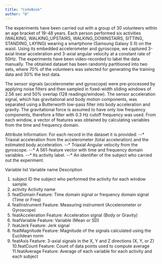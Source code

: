 ```yaml
---
title: "CodeBook"
author: "B"
---
```


The experiments have been carried out with a group of 30 volunteers within an age bracket of 19-48 years. Each person performed six activities (WALKING, WALKING_UPSTAIRS, WALKING_DOWNSTAIRS, SITTING, STANDING, LAYING) wearing a smartphone (Samsung Galaxy S II) on the waist. Using its embedded accelerometer and gyroscope, we captured 3-axial linear acceleration and 3-axial angular velocity at a constant rate of 50Hz. The experiments have been video-recorded to label the data manually. The obtained dataset has been randomly partitioned into two sets, where 70% of the volunteers was selected for generating the training data and 30% the test data. 

The sensor signals (accelerometer and gyroscope) were pre-processed by applying noise filters and then sampled in fixed-width sliding windows of 2.56 sec and 50% overlap (128 readings/window). The sensor acceleration signal, which has gravitational and body motion components, was separated using a Butterworth low-pass filter into body acceleration and gravity. The gravitational force is assumed to have only low frequency components, therefore a filter with 0.3 Hz cutoff frequency was used. From each window, a vector of features was obtained by calculating variables from the time and frequency domain.


Attribute Information:
For each record in the dataset it is provided: 
--* Triaxial acceleration from the accelerometer (total acceleration) and the estimated body acceleration. 
--* Triaxial Angular velocity from the gyroscope. 
--* A 561-feature vector with time and frequency domain variables. 
--* Its activity label. 
--* An identifier of the subject who carried out the experiment.


Variable list
Variable name	Description
1. subject	ID the subject who performed the activity for each window sample.
2. activity	Activity name
3. featDomain	Feature: Time domain signal or frequency domain signal (Time or Freq)
4. featInstrument	Feature: Measuring instrument (Accelerometer or Gyroscope)
5. featAcceleration	Feature: Acceleration signal (Body or Gravity)
6. featVariable	Feature: Variable (Mean or SD)
7. featJerk	Feature: Jerk signal
8. featMagnitude	Feature: Magnitude of the signals calculated using the Euclidean norm
9. featAxis	Feature: 3-axial signals in the X, Y and Z directions (X, Y, or Z)
10.featCount	Feature: Count of data points used to compute average
11.featAverage	Feature: Average of each variable for each activity and each subject